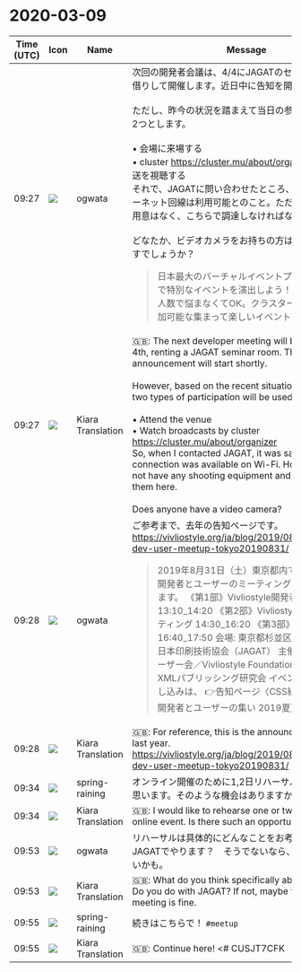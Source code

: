# 2020-03-09

|Time (UTC)|Icon|Name|Message|
|---|---|---|---|
|09:27|![](https://avatars.slack-edge.com/2019-11-22/845042642576_070441337abaca9fb7b3_72.png)|ogwata|次回の開発者会議は、4/4にJAGATのセミナルームをお借りして開催します。近日中に告知を開始します。<br><br>ただし、昨今の状況を踏まえて当日の参加形態は以下の2つとします。<br><br>• 会場に来場する<br>• cluster <https://cluster.mu/about/organizer> による放送を視聴する<br>それで、JAGATに問い合わせたところ、Wi-Fiでインターネット回線は利用可能とのこと。ただし、撮影機材の用意はなく、こちらで調達しなければなりません。<br><br>どなたか、ビデオカメラをお持ちの方はいらっしゃいますでしょうか？<br><blockquote>日本最大のバーチャルイベントプラットフォームで特別なイベントを演出しよう！会場選びや収容人数で悩まなくてOK。クラスターは世界中から参加可能な集まって楽しいイベントサービスです。</blockquote>|
|09:27|![](https://avatars.slack-edge.com/2019-08-21/732685848020_f3f20736795184660348_72.png)|Kiara Translation|🇬🇧: The next developer meeting will be held on April 4th, renting a JAGAT seminar room. The announcement will start shortly.<br><br>However, based on the recent situation, the following two types of participation will be used.<br><br>• Attend the venue<br>• Watch broadcasts by cluster <https://cluster.mu/about/organizer><br>So, when I contacted JAGAT, it was said that Internet connection was available on Wi-Fi. However, we do not have any shooting equipment and must procure them here.<br><br>Does anyone have a video camera?|
|09:28|![](https://avatars.slack-edge.com/2019-11-22/845042642576_070441337abaca9fb7b3_72.png)|ogwata|ご参考まで、去年の告知ページです。<br><https://vivliostyle.org/ja/blog/2019/08/01/vivliostyle-dev-user-meetup-tokyo20190831/><br><blockquote>2019年8月31日（土）東京都内で、Vivliostyle の開発者とユーザーのミーティング・交流会を行います。 《第1部》Vivliostyle開発者ミーティング 13:10_14:20 《第2部》Vivliostyleユーザーミーティング 14:30_16:20 《第3部》交流懇親会 16:40_17:50 会場: 東京都杉並区和田1-29-11 日本印刷技術協会（JAGAT） 主催: Vivliostyleユーザー会／Vivliostyle Foundation 協力: JAGAT XMLパブリッシング研究会 イベント詳細と参加申し込みは、 👉告知ページ〈CSS組版 Vivliostyle 開発者とユーザーの集い 2019夏〉</blockquote>|
|09:28|![](https://avatars.slack-edge.com/2019-08-21/732685848020_f3f20736795184660348_72.png)|Kiara Translation|🇬🇧: For reference, this is the announcement page of last year.<br><https://vivliostyle.org/ja/blog/2019/08/01/vivliostyle-dev-user-meetup-tokyo20190831/>|
|09:34|![](https://secure.gravatar.com/avatar/1ac180f0868137292905c311b5fff781.jpg?s=72&d=https%3A%2F%2Fa.slack-edge.com%2Fdf10d%2Fimg%2Favatars%2Fava_0021-72.png)|spring-raining|オンライン開催のために1,2日リハーサルに当てたいと思います。そのような機会はありますか？|
|09:34|![](https://avatars.slack-edge.com/2019-08-21/732685848020_f3f20736795184660348_72.png)|Kiara Translation|🇬🇧: I would like to rehearse one or two days for the online event. Is there such an opportunity?|
|09:53|![](https://avatars.slack-edge.com/2019-11-22/845042642576_070441337abaca9fb7b3_72.png)|ogwata|リハーサルは具体的にどんなことをお考えでしょう。JAGATでやります？　そうでないなら、21日の会議でよいかも。|
|09:53|![](https://avatars.slack-edge.com/2019-08-21/732685848020_f3f20736795184660348_72.png)|Kiara Translation|🇬🇧: What do you think specifically about rehearsal? Do you do with JAGAT? If not, maybe the 21st meeting is fine.|
|09:55|![](https://secure.gravatar.com/avatar/1ac180f0868137292905c311b5fff781.jpg?s=72&d=https%3A%2F%2Fa.slack-edge.com%2Fdf10d%2Fimg%2Favatars%2Fava_0021-72.png)|spring-raining|続きはこちらで！ `#meetup`|
|09:55|![](https://avatars.slack-edge.com/2019-08-21/732685848020_f3f20736795184660348_72.png)|Kiara Translation|🇬🇧: Continue here! &lt;# CUSJT7CFK | meetup&gt;|
